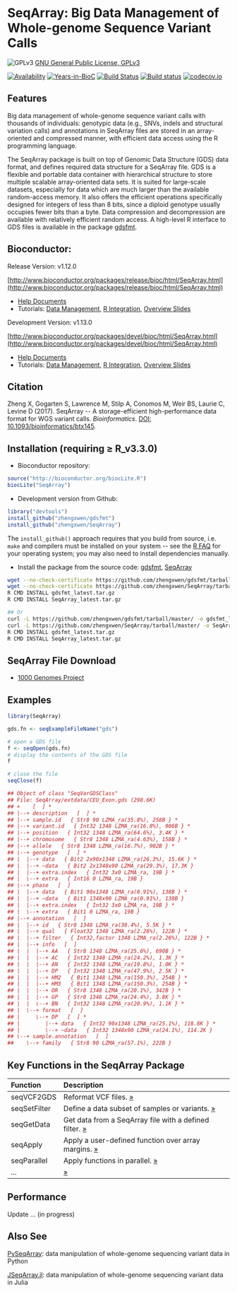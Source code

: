 SeqArray: Big Data Management of Whole-genome Sequence Variant Calls
===

![GPLv3](http://www.gnu.org/graphics/gplv3-88x31.png)
[GNU General Public License, GPLv3](http://www.gnu.org/copyleft/gpl.html)

[![Availability](http://www.bioconductor.org/shields/availability/release/SeqArray.svg)](http://www.bioconductor.org/packages/release/bioc/html/SeqArray.html)
[![Years-in-BioC](http://www.bioconductor.org/shields/years-in-bioc/SeqArray.svg)](http://www.bioconductor.org/packages/release/bioc/html/SeqArray.html)
[![Build Status](https://travis-ci.org/zhengxwen/SeqArray.png)](https://travis-ci.org/zhengxwen/SeqArray)
[![Build status](https://ci.appveyor.com/api/projects/status/noil0942el3iohqs?svg=true)](https://ci.appveyor.com/project/zhengxwen/seqarray)
[![codecov.io](https://codecov.io/github/zhengxwen/SeqArray/coverage.svg?branch=master)](https://codecov.io/github/zhengxwen/SeqArray?branch=master)


## Features

Big data management of whole-genome sequence variant calls with thousands of individuals: genotypic data (e.g., SNVs, indels and structural variation calls) and annotations in SeqArray files are stored in an array-oriented and compressed manner, with efficient data access using the R programming language.

The SeqArray package is built on top of Genomic Data Structure (GDS) data format, and defines required data structure for a SeqArray file. GDS is a flexible and portable data container with hierarchical structure to store multiple scalable array-oriented data sets. It is suited for large-scale datasets, especially for data which are much larger than the available random-access memory. It also offers the efficient operations specifically designed for integers of less than 8 bits, since a diploid genotype usually occupies fewer bits than a byte. Data compression and decompression are available with relatively efficient random access. A high-level R interface to GDS files is available in the package [gdsfmt](https://github.com/zhengxwen/gdsfmt).


## Bioconductor:

Release Version: v1.12.0

[http://www.bioconductor.org/packages/release/bioc/html/SeqArray.html](http://www.bioconductor.org/packages/release/bioc/html/SeqArray.html)

* [Help Documents](http://zhengxwen.github.io/SeqArray/release/help/00Index.html)
* Tutorials: [Data Management](http://www.bioconductor.org/packages/release/bioc/vignettes/SeqArray/inst/doc/SeqArrayTutorial.html), [R Integration](http://www.bioconductor.org/packages/release/bioc/vignettes/SeqArray/inst/doc/R_Integration.html), [Overview Slides](http://www.bioconductor.org/packages/release/bioc/vignettes/SeqArray/inst/doc/OverviewSlides.html)

Development Version: v1.13.0

[http://www.bioconductor.org/packages/devel/bioc/html/SeqArray.html](http://www.bioconductor.org/packages/devel/bioc/html/SeqArray.html)

* [Help Documents](http://zhengxwen.github.io/SeqArray/devel/help/00Index.html)
* Tutorials: [Data Management](http://www.bioconductor.org/packages/devel/bioc/vignettes/SeqArray/inst/doc/SeqArrayTutorial.html), [R Integration](http://www.bioconductor.org/packages/devel/bioc/vignettes/SeqArray/inst/doc/R_Integration.html), [Overview Slides](http://www.bioconductor.org/packages/devel/bioc/vignettes/SeqArray/inst/doc/OverviewSlides.html)


## Citation

Zheng X, Gogarten S, Lawrence M, Stilp A, Conomos M, Weir BS, Laurie C, Levine D (2017). SeqArray -- A storage-efficient high-performance data format for WGS variant calls. *Bioinformatics*. [DOI: 10.1093/bioinformatics/btx145](http://dx.doi.org/10.1093/bioinformatics/btx145).


## Installation (requiring ≥ R_v3.3.0)

* Bioconductor repository:
```R
source("http://bioconductor.org/biocLite.R")
biocLite("SeqArray")
```

* Development version from Github:
```R
library("devtools")
install_github("zhengxwen/gdsfmt")
install_github("zhengxwen/SeqArray")
```
The `install_github()` approach requires that you build from source, i.e. `make` and compilers must be installed on your system -- see the [R FAQ](http://cran.r-project.org/faqs.html) for your operating system; you may also need to install dependencies manually.

* Install the package from the source code:
[gdsfmt](https://github.com/zhengxwen/gdsfmt), [SeqArray](https://github.com/zhengxwen/SeqArray)
```sh
wget --no-check-certificate https://github.com/zhengxwen/gdsfmt/tarball/master -O gdsfmt_latest.tar.gz
wget --no-check-certificate https://github.com/zhengxwen/SeqArray/tarball/master -O SeqArray_latest.tar.gz
R CMD INSTALL gdsfmt_latest.tar.gz
R CMD INSTALL SeqArray_latest.tar.gz

## Or
curl -L https://github.com/zhengxwen/gdsfmt/tarball/master/ -o gdsfmt_latest.tar.gz
curl -L https://github.com/zhengxwen/SeqArray/tarball/master/ -o SeqArray_latest.tar.gz
R CMD INSTALL gdsfmt_latest.tar.gz
R CMD INSTALL SeqArray_latest.tar.gz
```



## SeqArray File Download

* [1000 Genomes Project](http://bochet.gcc.biostat.washington.edu/seqarray/1000genomes)



## Examples

```R
library(SeqArray)

gds.fn <- seqExampleFileName("gds")

# open a GDS file
f <- seqOpen(gds.fn)
# display the contents of the GDS file
f

# close the file
seqClose(f)
```

```R
## Object of class "SeqVarGDSClass"
## File: SeqArray/extdata/CEU_Exon.gds (298.6K)
## +    [  ] *
## |--+ description   [  ] *
## |--+ sample.id   { Str8 90 LZMA_ra(35.8%), 258B } *
## |--+ variant.id   { Int32 1348 LZMA_ra(16.8%), 906B } *
## |--+ position   { Int32 1348 LZMA_ra(64.6%), 3.4K } *
## |--+ chromosome   { Str8 1348 LZMA_ra(4.63%), 158B } *
## |--+ allele   { Str8 1348 LZMA_ra(16.7%), 902B } *
## |--+ genotype   [  ] *
## |  |--+ data   { Bit2 2x90x1348 LZMA_ra(26.3%), 15.6K } *
## |  |--+ ~data   { Bit2 2x1348x90 LZMA_ra(29.3%), 17.3K }
## |  |--+ extra.index   { Int32 3x0 LZMA_ra, 19B } *
## |  \--+ extra   { Int16 0 LZMA_ra, 19B }
## |--+ phase   [  ]
## |  |--+ data   { Bit1 90x1348 LZMA_ra(0.91%), 138B } *
## |  |--+ ~data   { Bit1 1348x90 LZMA_ra(0.91%), 138B }
## |  |--+ extra.index   { Int32 3x0 LZMA_ra, 19B } *
## |  \--+ extra   { Bit1 0 LZMA_ra, 19B }
## |--+ annotation   [  ]
## |  |--+ id   { Str8 1348 LZMA_ra(38.4%), 5.5K } *
## |  |--+ qual   { Float32 1348 LZMA_ra(2.26%), 122B } *
## |  |--+ filter   { Int32,factor 1348 LZMA_ra(2.26%), 122B } *
## |  |--+ info   [  ]
## |  |  |--+ AA   { Str8 1348 LZMA_ra(25.6%), 690B } *
## |  |  |--+ AC   { Int32 1348 LZMA_ra(24.2%), 1.3K } *
## |  |  |--+ AN   { Int32 1348 LZMA_ra(19.8%), 1.0K } *
## |  |  |--+ DP   { Int32 1348 LZMA_ra(47.9%), 2.5K } *
## |  |  |--+ HM2   { Bit1 1348 LZMA_ra(150.3%), 254B } *
## |  |  |--+ HM3   { Bit1 1348 LZMA_ra(150.3%), 254B } *
## |  |  |--+ OR   { Str8 1348 LZMA_ra(20.1%), 342B } *
## |  |  |--+ GP   { Str8 1348 LZMA_ra(24.4%), 3.8K } *
## |  |  \--+ BN   { Int32 1348 LZMA_ra(20.9%), 1.1K } *
## |  \--+ format   [  ]
## |     \--+ DP   [  ] *
## |        |--+ data   { Int32 90x1348 LZMA_ra(25.1%), 118.8K } *
## |        \--+ ~data   { Int32 1348x90 LZMA_ra(24.1%), 114.2K }
## \--+ sample.annotation   [  ]
##    \--+ family   { Str8 90 LZMA_ra(57.1%), 222B }
```


## Key Functions in the SeqArray Package

| Function     | Description |
|:-------------|:-------------------------------------------|
| seqVCF2GDS   | Reformat VCF files. [»](http://zhengxwen.github.io/SeqArray/release/help/seqVCF2GDS.html) |
| seqSetFilter | Define a data subset of samples or variants. [»](http://zhengxwen.github.io/SeqArray/release/help/seqSetFilter.html) |
| seqGetData   | Get data from a SeqArray file with a defined filter. [»](http://zhengxwen.github.io/SeqArray/release/help/seqGetData.html) |
| seqApply     | Apply a user-defined function over array margins. [»](http://zhengxwen.github.io/SeqArray/release/help/seqApply.html) |
| seqParallel  | Apply functions in parallel. [»](http://zhengxwen.github.io/SeqArray/release/help/seqParallel.html) |
| ...  | [»](http://zhengxwen.github.io/SeqArray/release/help/00Index.html) |


## Performance

Update ... (in progress)


## Also See

[PySeqArray](https://github.com/CoreArray/PySeqArray): data manipulation of whole-genome sequencing variant data in Python

[JSeqArray.jl](https://github.com/CoreArray/JSeqArray.jl): data manipulation of whole-genome sequencing variant data in Julia
